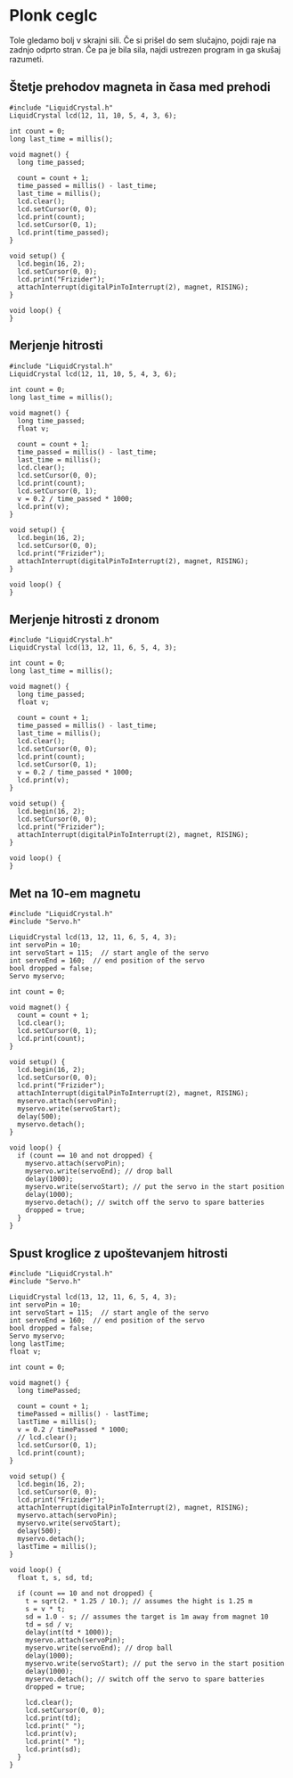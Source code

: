 # Plonk ceglc

Tole gledamo bolj v skrajni sili. Če si prišel do sem slučajno, pojdi raje na zadnjo odprto stran. Če pa je bila sila, najdi ustrezen program in ga skušaj razumeti.

## Štetje prehodov magneta in časa med prehodi

    #include "LiquidCrystal.h"
    LiquidCrystal lcd(12, 11, 10, 5, 4, 3, 6);

    int count = 0;
    long last_time = millis();

    void magnet() {
      long time_passed;  
      
      count = count + 1;
      time_passed = millis() - last_time;
      last_time = millis();
      lcd.clear();
      lcd.setCursor(0, 0);
      lcd.print(count);
      lcd.setCursor(0, 1);
      lcd.print(time_passed);
    }

    void setup() {
      lcd.begin(16, 2);
      lcd.setCursor(0, 0);
      lcd.print("Frizider");
      attachInterrupt(digitalPinToInterrupt(2), magnet, RISING);
    }

    void loop() {
    }

## Merjenje hitrosti

    #include "LiquidCrystal.h"
    LiquidCrystal lcd(12, 11, 10, 5, 4, 3, 6);

    int count = 0;
    long last_time = millis();

    void magnet() {
      long time_passed;
      float v;
      
      count = count + 1;
      time_passed = millis() - last_time;
      last_time = millis();
      lcd.clear();
      lcd.setCursor(0, 0);
      lcd.print(count);
      lcd.setCursor(0, 1);
      v = 0.2 / time_passed * 1000;
      lcd.print(v);
    }

    void setup() {
      lcd.begin(16, 2);
      lcd.setCursor(0, 0);
      lcd.print("Frizider");
      attachInterrupt(digitalPinToInterrupt(2), magnet, RISING);
    }

    void loop() {
    }

## Merjenje hitrosti z dronom

    #include "LiquidCrystal.h"
    LiquidCrystal lcd(13, 12, 11, 6, 5, 4, 3);

    int count = 0;
    long last_time = millis();

    void magnet() {
      long time_passed;
      float v;
      
      count = count + 1;
      time_passed = millis() - last_time;
      last_time = millis();
      lcd.clear();
      lcd.setCursor(0, 0);
      lcd.print(count);
      lcd.setCursor(0, 1);
      v = 0.2 / time_passed * 1000;
      lcd.print(v);
    }

    void setup() {
      lcd.begin(16, 2);
      lcd.setCursor(0, 0);
      lcd.print("Frizider");
      attachInterrupt(digitalPinToInterrupt(2), magnet, RISING);
    }

    void loop() {
    }

## Met na 10-em magnetu

    #include "LiquidCrystal.h"
    #include "Servo.h"

    LiquidCrystal lcd(13, 12, 11, 6, 5, 4, 3);
    int servoPin = 10;
    int servoStart = 115;  // start angle of the servo
    int servoEnd = 160;  // end position of the servo
    bool dropped = false;
    Servo myservo;

    int count = 0;

    void magnet() {
      count = count + 1;
      lcd.clear();
      lcd.setCursor(0, 1);
      lcd.print(count);
    }

    void setup() {
      lcd.begin(16, 2);
      lcd.setCursor(0, 0);
      lcd.print("Frizider");
      attachInterrupt(digitalPinToInterrupt(2), magnet, RISING);
      myservo.attach(servoPin);
      myservo.write(servoStart);
      delay(500);
      myservo.detach();
    }

    void loop() {
      if (count == 10 and not dropped) {
        myservo.attach(servoPin);
        myservo.write(servoEnd); // drop ball
        delay(1000);
        myservo.write(servoStart); // put the servo in the start position
        delay(1000);
        myservo.detach(); // switch off the servo to spare batteries
        dropped = true;
      }
    }

## Spust kroglice z upoštevanjem hitrosti

    #include "LiquidCrystal.h"
    #include "Servo.h"

    LiquidCrystal lcd(13, 12, 11, 6, 5, 4, 3);
    int servoPin = 10;
    int servoStart = 115;  // start angle of the servo
    int servoEnd = 160;  // end position of the servo
    bool dropped = false;
    Servo myservo;
    long lastTime;
    float v;

    int count = 0;

    void magnet() {
      long timePassed;
      
      count = count + 1;
      timePassed = millis() - lastTime;
      lastTime = millis();
      v = 0.2 / timePassed * 1000;
      // lcd.clear();
      lcd.setCursor(0, 1);
      lcd.print(count);
    }

    void setup() {
      lcd.begin(16, 2);
      lcd.setCursor(0, 0);
      lcd.print("Frizider");
      attachInterrupt(digitalPinToInterrupt(2), magnet, RISING);
      myservo.attach(servoPin);
      myservo.write(servoStart);
      delay(500);
      myservo.detach();
      lastTime = millis();
    }

    void loop() {
      float t, s, sd, td; 
      
      if (count == 10 and not dropped) {
        t = sqrt(2. * 1.25 / 10.); // assumes the hight is 1.25 m
        s = v * t;
        sd = 1.0 - s; // assumes the target is 1m away from magnet 10
        td = sd / v;
        delay(int(td * 1000));
        myservo.attach(servoPin);
        myservo.write(servoEnd); // drop ball
        delay(1000);
        myservo.write(servoStart); // put the servo in the start position
        delay(1000);
        myservo.detach(); // switch off the servo to spare batteries
        dropped = true;

        lcd.clear();
        lcd.setCursor(0, 0);
        lcd.print(td);
        lcd.print(" ");
        lcd.print(v);
        lcd.print(" ");
        lcd.print(sd);
      }
    }